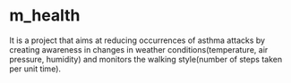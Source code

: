 # m_health
It is a project that aims at reducing occurrences of asthma attacks by creating awareness in changes in weather conditions(temperature, air pressure, humidity) and monitors the walking style(number of steps taken per unit time).
